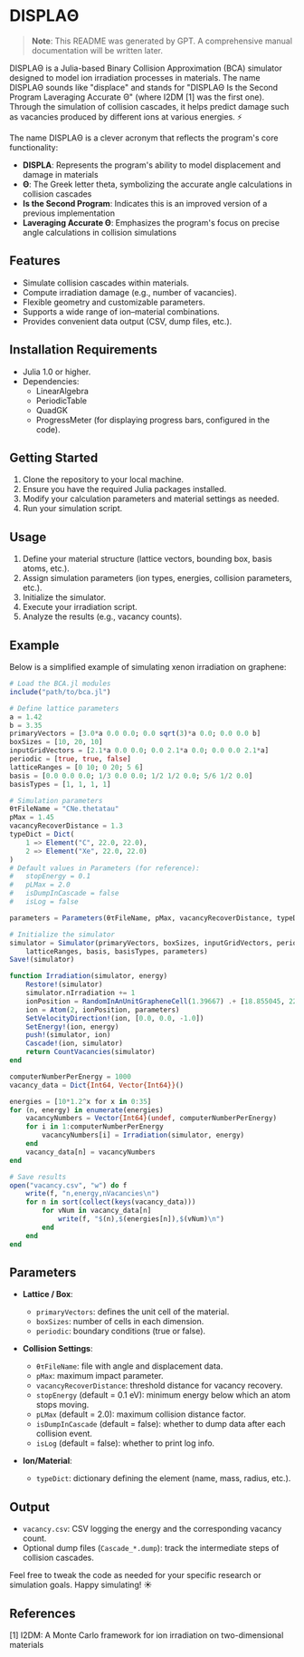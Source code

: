 # DISPLAΘ

> **Note**: This README was generated by GPT. A comprehensive manual documentation will be written later.

DISPLAΘ is a Julia-based Binary Collision Approximation (BCA) simulator designed to model ion irradiation processes in materials. The name DISPLAΘ sounds like "displace" and stands for "DISPLAΘ Is the Second Program Laveraging Accurate Θ" (where I2DM [1] was the first one). Through the simulation of collision cascades, it helps predict damage such as vacancies produced by different ions at various energies. ⚡

The name DISPLAΘ is a clever acronym that reflects the program's core functionality:
- **DISPLA**: Represents the program's ability to model displacement and damage in materials
- **Θ**: The Greek letter theta, symbolizing the accurate angle calculations in collision cascades
- **Is the Second Program**: Indicates this is an improved version of a previous implementation
- **Laveraging Accurate Θ**: Emphasizes the program's focus on precise angle calculations in collision simulations

## Features

- Simulate collision cascades within materials.
- Compute irradiation damage (e.g., number of vacancies).
- Flexible geometry and customizable parameters.
- Supports a wide range of ion–material combinations.
- Provides convenient data output (CSV, dump files, etc.).

## Installation Requirements

- Julia 1.0 or higher.
- Dependencies:
  - LinearAlgebra
  - PeriodicTable
  - QuadGK
  - ProgressMeter (for displaying progress bars, configured in the code).

## Getting Started

1. Clone the repository to your local machine.
2. Ensure you have the required Julia packages installed.
3. Modify your calculation parameters and material settings as needed.
4. Run your simulation script.

## Usage

1. Define your material structure (lattice vectors, bounding box, basis atoms, etc.).
2. Assign simulation parameters (ion types, energies, collision parameters, etc.).
3. Initialize the simulator.
4. Execute your irradiation script.
5. Analyze the results (e.g., vacancy counts).

## Example

Below is a simplified example of simulating xenon irradiation on graphene:

```julia
# Load the BCA.jl modules
include("path/to/bca.jl")

# Define lattice parameters
a = 1.42
b = 3.35
primaryVectors = [3.0*a 0.0 0.0; 0.0 sqrt(3)*a 0.0; 0.0 0.0 b]
boxSizes = [10, 20, 10]
inputGridVectors = [2.1*a 0.0 0.0; 0.0 2.1*a 0.0; 0.0 0.0 2.1*a]
periodic = [true, true, false]
latticeRanges = [0 10; 0 20; 5 6]   
basis = [0.0 0.0 0.0; 1/3 0.0 0.0; 1/2 1/2 0.0; 5/6 1/2 0.0]
basisTypes = [1, 1, 1, 1]

# Simulation parameters
θτFileName = "CNe.thetatau"
pMax = 1.45
vacancyRecoverDistance = 1.3
typeDict = Dict(
    1 => Element("C", 22.0, 22.0),  
    2 => Element("Xe", 22.0, 22.0)  
)
# Default values in Parameters (for reference):
#   stopEnergy = 0.1
#   pLMax = 2.0
#   isDumpInCascade = false
#   isLog = false

parameters = Parameters(θτFileName, pMax, vacancyRecoverDistance, typeDict)

# Initialize the simulator
simulator = Simulator(primaryVectors, boxSizes, inputGridVectors, periodic,
    latticeRanges, basis, basisTypes, parameters)
Save!(simulator)

function Irradiation(simulator, energy)
    Restore!(simulator)
    simulator.nIrradiation += 1
    ionPosition = RandomInAnUnitGrapheneCell(1.39667) .+ [18.855045, 22.981482313368623, 20]
    ion = Atom(2, ionPosition, parameters)
    SetVelocityDirection!(ion, [0.0, 0.0, -1.0])
    SetEnergy!(ion, energy)
    push!(simulator, ion)
    Cascade!(ion, simulator)
    return CountVacancies(simulator)
end

computerNumberPerEnergy = 1000
vacancy_data = Dict{Int64, Vector{Int64}}()

energies = [10*1.2^x for x in 0:35]
for (n, energy) in enumerate(energies)
    vacancyNumbers = Vector{Int64}(undef, computerNumberPerEnergy)
    for i in 1:computerNumberPerEnergy
        vacancyNumbers[i] = Irradiation(simulator, energy)
    end
    vacancy_data[n] = vacancyNumbers
end

# Save results
open("vacancy.csv", "w") do f
    write(f, "n,energy,nVacancies\n")
    for n in sort(collect(keys(vacancy_data)))
        for vNum in vacancy_data[n]
            write(f, "$(n),$(energies[n]),$(vNum)\n")
        end
    end
end
```
  
## Parameters

- **Lattice / Box**:
  - `primaryVectors`: defines the unit cell of the material.
  - `boxSizes`: number of cells in each dimension.
  - `periodic`: boundary conditions (true or false).

- **Collision Settings**:
  - `θτFileName`: file with angle and displacement data.
  - `pMax`: maximum impact parameter.
  - `vacancyRecoverDistance`: threshold distance for vacancy recovery.
  - `stopEnergy` (default = 0.1 eV): minimum energy below which an atom stops moving.
  - `pLMax` (default = 2.0): maximum collision distance factor.
  - `isDumpInCascade` (default = false): whether to dump data after each collision event.
  - `isLog` (default = false): whether to print log info.

- **Ion/Material**:
  - `typeDict`: dictionary defining the element (name, mass, radius, etc.).

## Output

- `vacancy.csv`: CSV logging the energy and the corresponding vacancy count. 
- Optional dump files (`Cascade_*.dump`): track the intermediate steps of collision cascades.

Feel free to tweak the code as needed for your specific research or simulation goals. Happy simulating! ☀️

## References

[1] I2DM: A Monte Carlo framework for ion irradiation on two-dimensional materials
